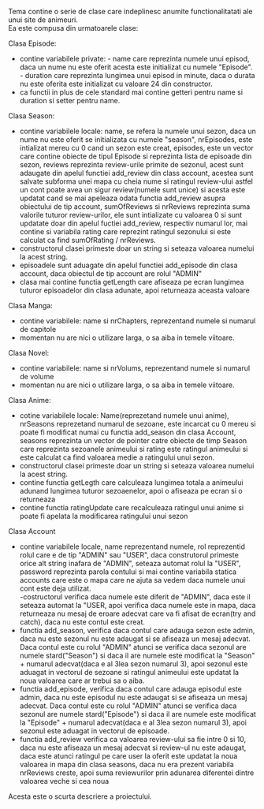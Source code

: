 Tema contine o serie de clase care indeplinesc anumite functionalitatati ale unui site de animeuri.  
Ea este compusa din urmatoarele clase:  

Clasa Episode:  
- contine variabilele private:
      - name care reprezinta numele unui episod, daca un nume nu este oferit acesta este initializat cu numele "Episode".
      - duration care reprezinta lungimea unui episod in minute, daca o durata nu este oferita este initializat cu valoare 24 din constructor.  
- ca functii in plus de cele standard mai contine getteri pentru name si duration si setter pentru name.
  
Clasa Season:  
- contine variabilele locale: name, se refera la numele unui sezon, daca un nume nu este oferit se initializata cu numele "season", nrEpisodes, este intializat mereu cu 0 cand un sezon este creat, episodes, este un vector care contine obiecte de tipul Episode si reprezinta lista de episoade din sezon, reviews reprezinta review-urile primite de sezonul, acest sunt adaugate din apelul functiei add_review din class account, acestea sunt salvate subforma unei mapa cu cheia nume si ratingul review-ului astfel un cont poate avea un sigur review(numele sunt unice) si acesta este updatat cand se mai apeleaza odata functia add_review asupra obiectului de tip account, sumOfReviews si nrReviews reprezinta suma valorile tuturor review-urilor, ele sunt intializate cu valoarea 0 si sunt updatate doar din apelul fuctiei add_review, respectiv numarul lor, mai contine si variabila rating care reprezint ratingul sezonului si este calculat ca find sumOfRating / nrReviews.  
- constructorul clasei primeste doar un string si seteaza valoarea numelui la acest string.  
- episoadele sunt aduagate din apelul functiei add_episode din clasa account, daca obiectul de tip account are rolul "ADMIN"  
- clasa mai contine functia getLength care afiseaza pe ecran lungimea tuturor episoadelor din clasa adunate, apoi returneaza aceasta valoare  
  
Clasa Manga:  
- contine variabilele: name si nrChapters, reprezentand numele si numarul de capitole  
- momentan nu are nici o utilizare larga, o sa aiba in temele viitoare.  
  
Clasa Novel:  
- contine variabilele: name si nrVolums, reprezentand numele si numarul de volume  
- momentan nu are nici o utilizare larga, o sa aiba in temele viitoare.  

Clasa Anime:  
- cotine variabilele locale: Name(reprezetand numele unui anime), nrSeasons reprezetand numarul de sezoane, este incarcat cu 0 mereu si poate fi modificat numai cu functia add_season din clasa Account, seasons reprezinta un vector de pointer catre obiecte de timp Season care reprezinta sezoanele animeului si rating este ratingul animeului si este calculat ca find valoarea medie a ratingului unui sezon.  
- constructorul clasei primeste doar un string si seteaza valoarea numelui la acest string.  
- contine functia getLegth care calculeaza lungimea totala a animeului adunand lungimea tuturor sezoaenelor, apoi o afiseaza pe ecran si o returneaza  
- contine functia ratingUpdate care recalculeaza ratingul unui anime si poate fi apelata la modificarea ratingului unui sezon  
  
Clasa Account  
- contine variabilele locale, name reprezentand numele, rol reprezentid rolul care e de tip "ADMIN" sau "USER", daca construtorul primeste orice alt string inafara de "ADMIN", seteaza automat rolul la "USER", password reprezinta parola contului si mai contine variabila statica accounts care este o mapa care ne ajuta sa vedem daca numele unui cont este deja utilizat.  
-costructorul verifica daca numele este diferit de "ADMIN", daca este il seteaza automat la "USER, apoi verifica daca numele este in mapa, daca returneaza nu mesaj de eroare adecvat care va fi afisat de ecran(try and catch), daca nu este contul este creat.
- functia add_season, verifica daca contul care adauga sezon este admin, daca nu este sezonul nu este adaugat si se afiseaza un mesaj adecvat. Daca contul este cu rolul "ADMIN" atunci se verifica daca sezonul are numele stard("Season") si daca il are numele este modificat la "Season" + numarul adecvat(daca e al 3lea sezon numarul 3), apoi sezonul este aduagat in vectorul de sezoane si ratingul animeului este updatat la noua valoarea care ar trebui sa o aiba.  
- functia add_episode, verifica daca contul care adauga episodul este admin, daca nu este episodul nu este adaugat si se afiseaza un mesaj adecvat. Daca contul este cu rolul "ADMIN" atunci se verifica daca sezonul are numele stard("Episode") si daca il are numele este modificat la "Episode" + numarul adecvat(daca e al 3lea sezon numarul 3), apoi sezonul este aduagat in vectorul de episoade.  
- functia add_review verifica ca valoarea review-ului sa fie intre 0 si 10, daca nu este afiseaza un mesaj adecvat si review-ul nu este adaugat, daca este atunci ratingul pe care user la oferit este updatat la noua valoarea in mapa din clasa seasons, daca nu era prezent variabila nrReviews creste, apoi suma reviewurilor prin adunarea diferentei dintre valoarea veche si cea noua  

Acesta este o scurta descriere a proiectului.
